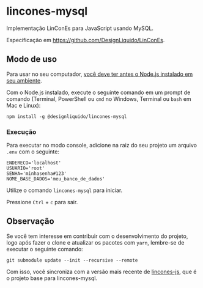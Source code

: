 # lincones-mysql

Implementação LinConEs para JavaScript usando MySQL.

Especificação em https://github.com/DesignLiquido/LinConEs.

## Modo de uso

Para usar no seu computador, [você deve ter antes o Node.js instalado em seu ambiente](https://dicasdejavascript.com.br/instalacao-do-nodejs-e-npm-no-windows-passo-a-passo).

Com o Node.js instalado, execute o seguinte comando em um prompt de comando (Terminal, PowerShell ou `cmd` no Windows, Terminal ou `bash` em Mac e Linux):

```
npm install -g @designliquido/lincones-mysql
```

### Execução

Para executar no modo console, adicione na raiz do seu projeto um arquivo `.env` com o seguinte:

```
ENDERECO='localhost'
USUARIO='root'
SENHA='minhasenha#123'
NOME_BASE_DADOS='meu_banco_de_dados'
```

Utilize o comando `lincones-mysql` para iniciar.

Pressione `Ctrl` + `c` para sair.

## Observação

Se você tem interesse em contribuir com o desenvolvimento do projeto, logo após fazer o clone e atualizar os pacotes com `yarn`, lembre-se de executar o seguinte comando:

```
git submodule update --init --recursive --remote
```

Com isso, você sincroniza com a versão mais recente de [lincones-js](https://github.com/DesignLiquido/lincones-js), que é o projeto base para lincones-mysql.
